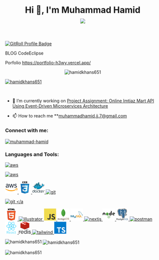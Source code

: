 <h1 align="center">
  Hi 👋, I'm Muhammad Hamid
  <br>
  <img src="https://readme-typing-svg.herokuapp.com?color=%2336BCF7&size=25&center=true&vCenter=true&lines=Welcome+to+my+profile!;I'm+passionate+Fullstack+AI+!" />
</h1>

<!-- <img align="left" alt="Coding" width="900px" src="https://user-images.githubusercontent.com/69011963/137184767-79a13ec7-1bb3-4341-a6da-3a149c9c159a.gif"> -->
<br>


<a href="https://gitroll.io/profile/uvGVWFjbAA8gC6wbP6M8NoHRHjJ52" target="_blank"><img src="https://gitroll.io/api/badges/profiles/v1/uvGVWFjbAA8gC6wbP6M8NoHRHjJ52?theme=dark" alt="GitRoll Profile Badge"/></a>

BLOG CodeEclipse


Porfolio https://portfolio-h3wy.vercel.app/


<p align="center"> <img src="https://komarev.com/ghpvc/?username=hamidkhans651&label=Profile%20views&color=0e75b6&style=flat" alt="hamidkhans651" /> </p>

<p align="left"> <a href="https://github.com/ryo-ma/github-profile-trophy"><img src="https://github-profile-trophy.vercel.app/?username=hamidkhans651" alt="hamidkhans651" /></a> </p>

<p align="left"> <a href="https://twitter.com/" target="blank"><img src="https://img.shields.io/twitter/follow/?logo=twitter&style=for-the-badge" alt="" /></a> </p>

- 🔭 I’m currently working on [Project Assignment: Online Imtiaz Mart API Using Event-Driven Microservices Architecture](https://github.com/panaverse/learn-generative-ai/tree/main/ASSIGNMENTS/02_zia_online_mart)

- 📫 How to reach me **muhammadhamid.jj.7@gmail.com

<h3 align="left">Connect with me:</h3>
<p align="left">
<a href="https://www.linkedin.com/in/muhammad-hamid-a0426a1b5?utm_source=share&utm_campaign=share_via&utm_content=profile&utm_medium=android_app" target="blank"><img align="center" src="https://raw.githubusercontent.com/rahuldkjain/github-profile-readme-generator/master/src/images/icons/Social/linked-in-alt.svg" alt="muhammad-hamid" height="30" width="40" /></a>
</p>

<h3 align="left">Languages and Tools:</h3>
<p align="left"> <a href="https://next.js.com" target="_blank" rel="noreferrer"> <img src="https://upload.wikimedia.org/wikipedia/commons/8/8e/Nextjs-logo.svg" alt="aws" width="60" height="70"/> </a>
  <p align="left"> <a href="https://laravel.com" target="_blank" rel="noreferrer"> <img src="https://upload.wikimedia.org/wikipedia/commons/9/9a/Laravel.svg" alt="aws" width="60" height="70"/> </a>
<p align="left"> <a href="https://aws.amazon.com" target="_blank" rel="noreferrer"> <img src="https://raw.githubusercontent.com/devicons/devicon/master/icons/amazonwebservices/amazonwebservices-original-wordmark.svg" alt="aws" width="40" height="40"/> </a> <a href="https://www.w3schools.com/css/" target="_blank" rel="noreferrer"> <img src="https://raw.githubusercontent.com/devicons/devicon/master/icons/css3/css3-original-wordmark.svg" alt="css3" width="40" height="40"/> </a> <a href="https://www.docker.com/" target="_blank" rel="noreferrer"> <img src="https://raw.githubusercontent.com/devicons/devicon/master/icons/docker/docker-original-wordmark.svg" alt="docker" width="40" height="40"/> </a> <a href="https://git-scm.com/" target="_blank" rel="noreferrer"> <img src="https://www.vectorlogo.zone/logos/git-scm/git-scm-icon.svg" alt="git" width="40" height="40"/> </a> 
  
  <a href="https://git-scm.com/" target="_blank" rel="noreferrer"> <img src="https://www.vectorlogo.zone/logos/git-scm/git-scm-icon.svg" alt="git" width="40" height="40"/> </a
  
  <a href="https://www.w3.org/html/" target="_blank" rel="noreferrer"> <img src="https://raw.githubusercontent.com/devicons/devicon/master/icons/html5/html5-original-wordmark.svg" alt="html5" width="40" height="40"/> </a> <a href="https://www.adobe.com/in/products/illustrator.html" target="_blank" rel="noreferrer"> <img src="https://www.vectorlogo.zone/logos/adobe_illustrator/adobe_illustrator-icon.svg" alt="illustrator" width="40" height="40"/> </a> <a href="https://developer.mozilla.org/en-US/docs/Web/JavaScript" target="_blank" rel="noreferrer"> <img src="https://raw.githubusercontent.com/devicons/devicon/master/icons/javascript/javascript-original.svg" alt="javascript" width="40" height="40"/> </a> <a href="https://kubernetes.io" target="_blank" rel="noreferrer">  <a href="https://www.mongodb.com/" target="_blank" rel="noreferrer"> <img src="https://raw.githubusercontent.com/devicons/devicon/master/icons/mongodb/mongodb-original-wordmark.svg" alt="mongodb" width="40" height="40"/> </a> <a href="https://www.mysql.com/" target="_blank" rel="noreferrer"> <img  src="https://raw.githubusercontent.com/devicons/devicon/master/icons/mysql/mysql-original-wordmark.svg" alt="mysql" width="40" height="40"/> </a> <a href="https://nextjs.org/" target="_blank" rel="noreferrer"> <img src="https://cdn.worldvectorlogo.com/logos/nextjs-2.svg" alt="nextjs" width="40" height="40"/> </a> <a href="https://nodejs.org" target="_blank" rel="noreferrer"> <img src="https://raw.githubusercontent.com/devicons/devicon/master/icons/nodejs/nodejs-original-wordmark.svg" alt="nodejs" width="40" height="40"/> </a> <a href="https://www.postgresql.org" target="_blank" rel="noreferrer"> <img src="https://raw.githubusercontent.com/devicons/devicon/master/icons/postgresql/postgresql-original-wordmark.svg" alt="postgresql" width="40" height="40"/> </a> <a href="https://postman.com" target="_blank" rel="noreferrer"> <img src="https://www.vectorlogo.zone/logos/getpostman/getpostman-icon.svg" alt="postman" width="40" height="40"/> </a> <a href="https://reactjs.org/" target="_blank" rel="noreferrer"> <img src="https://raw.githubusercontent.com/devicons/devicon/master/icons/react/react-original-wordmark.svg" alt="react" width="40" height="40"/> </a> <a href="https://redis.io" target="_blank" rel="noreferrer"> <img src="https://raw.githubusercontent.com/devicons/devicon/master/icons/redis/redis-original-wordmark.svg" alt="redis" width="40" height="40"/> </a> <a href="https://tailwindcss.com/" target="_blank" rel="noreferrer"> <img src="https://www.vectorlogo.zone/logos/tailwindcss/tailwindcss-icon.svg" alt="tailwind" width="40" height="40"/> </a> <a href="https://www.typescriptlang.org/" target="_blank" rel="noreferrer"> <img src="https://raw.githubusercontent.com/devicons/devicon/master/icons/typescript/typescript-original.svg" alt="typescript" width="40" height="40"/> </a> </p>

<p><img align="left" src="https://github-readme-stats.vercel.app/api/top-langs?username=hamidkhans651&show_icons=true&locale=en&layout=compact" alt="hamidkhans651" /></p>

<p>&nbsp;<img align="center" src="https://github-readme-stats.vercel.app/api?username=hamidkhans651&show_icons=true&locale=en" alt="hamidkhans651" /></p>

<p><img align="center" src="https://github-readme-streak-stats.herokuapp.com/?user=hamidkhans651&" alt="hamidkhans651" /></p>
